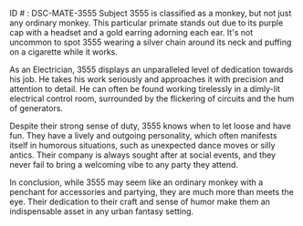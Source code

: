 ID # : DSC-MATE-3555
Subject 3555 is classified as a monkey, but not just any ordinary monkey. This particular primate stands out due to its purple cap with a headset and a gold earring adorning each ear. It's not uncommon to spot 3555 wearing a silver chain around its neck and puffing on a cigarette while it works. 

As an Electrician, 3555 displays an unparalleled level of dedication towards his job. He takes his work seriously and approaches it with precision and attention to detail. He can often be found working tirelessly in a dimly-lit electrical control room, surrounded by the flickering of circuits and the hum of generators. 

Despite their strong sense of duty, 3555 knows when to let loose and have fun. They have a lively and outgoing personality, which often manifests itself in humorous situations, such as unexpected dance moves or silly antics. Their company is always sought after at social events, and they never fail to bring a welcoming vibe to any party they attend. 

In conclusion, while 3555 may seem like an ordinary monkey with a penchant for accessories and partying, they are much more than meets the eye. Their dedication to their craft and sense of humor make them an indispensable asset in any urban fantasy setting.